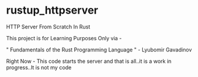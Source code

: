 # rustup_httpserver
HTTP Server From Scratch In Rust




This project is for Learning Purposes Only via -

 " Fundamentals of the Rust Programming Language "   - Lyubomir Gavadinov 

Right Now - This code starts the server and that is all..it is a work in progress..It is not my code
